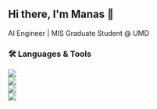## Hi there, I'm Manas 👋
AI Engineer | MIS Graduate Student @ UMD

### 🛠️ Languages & Tools

<p align="left">
  <!-- Frontend -->
  <img src="https://skillicons.dev/icons?i=html,css,js,bootstrap,react,redux" />
  <br/>
  <!-- Backend & Databases -->
  <img src="https://skillicons.dev/icons?i=nodejs,express,mongodb,mysql" />
  <br/>
  <!-- Languages -->
  <img src="https://skillicons.dev/icons?i=python,cpp,c" />
  <br/>
  <!-- Tools -->
  <img src="https://skillicons.dev/icons?i=git,github,gitlab,linux,vscode,pycharm,postman,npm" />
</p>

<!--
**Manas2409/Manas2409** is a ✨ _special_ ✨ repository because its `README.md` (this file) appears on your GitHub profile.

Here are some ideas to get you started:

- 🔭 I’m currently working on ...
- 🌱 I’m currently learning ...
- 👯 I’m looking to collaborate on ...
- 🤔 I’m looking for help with ...
- 💬 Ask me about ...
- 📫 How to reach me: ...
- 😄 Pronouns: ...
- ⚡ Fun fact: ...
-->
